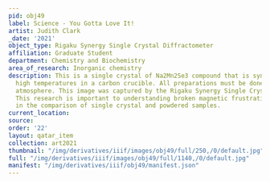 ```yaml
---
pid: obj49
label: Science - You Gotta Love It!
artist: Judith Clark
_date: '2021'
object_type: Rigaku Synergy Single Crystal Diffractometer
affiliation: Graduate Student
department: Chemistry and Biochemistry
area_of_research: Inorganic chemistry
description: This is a single crystal of Na2Mn2Se3 compound that is synthesized at
  high temperatures in a carbon crucible. All preparations must be done in an inert
  atmosphere. This image was captured by the Rigaku Synergy Single Crystal Diffractometer.
  This research is important to understanding broken magnetic frustration ocurring
  in the comparison of single crystal and powdered samples.
current_location: 
source: 
order: '22'
layout: qatar_item
collection: art2021
thumbnail: "/img/derivatives/iiif/images/obj49/full/250,/0/default.jpg"
full: "/img/derivatives/iiif/images/obj49/full/1140,/0/default.jpg"
manifest: "/img/derivatives/iiif/obj49/manifest.json"
---
```

